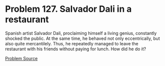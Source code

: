# Problem 127. Salvador Dali in a restaurant 

Spanish artist Salvador Dali, proclaiming himself a living genius, constantly shocked the public. At the same time, he behaved not only eccentrically, but also quite mercantilely. Thus, he repeatedly managed to leave the restaurant with his friends without paying for lunch. How did he do it?

[Problem Source](https://www.trizland.ru/tasks/5074/)